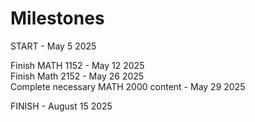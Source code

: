 # Milestones

START - May 5 2025

Finish MATH 1152 - May 12 2025 \
Finish Math 2152 - May 26 2025 \
Complete necessary MATH 2000 content - May 29 2025

FINISH - August 15 2025
